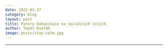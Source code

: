 ```yaml
---
date: 2021-03-27
category: blog
layout: post
title: Patero komunikace na sociálních sítích
author: Tomáš Dvořák
image: posts/stay-calm.jpg
---
```




- - -
